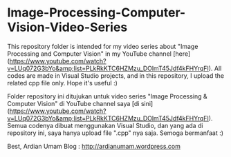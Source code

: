 # Image-Processing-Computer-Vision-Video-Series
This repository folder is intended for my video series about "Image Processing and Computer Vision" in my YouTube channel [here] (https://www.youtube.com/watch?v=LUq072G3bYo&amp;list=PLkRkKTC6HZMzu_DOlmT45Jdf4kFHYrqFI). All codes are made in Visual Studio projects, and in this repository, I upload the related cpp file only. Hope it's useful :)


Folder repository ini ditujukan untuk video series "Image Processing & Computer Vision" di YouTube channel saya [di sini] (https://www.youtube.com/watch?v=LUq072G3bYo&amp;list=PLkRkKTC6HZMzu_DOlmT45Jdf4kFHYrqFI). Semua codenya dibuat menggunakan Visual Studio, dan yang ada di repository ini, saya hanya upload file ".cpp" nya saja. Semoga bermanfaat :)

Best, 
Ardian Umam
Blog : http://ardianumam.wordpress.com
